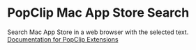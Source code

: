 # PopClip Mac App Store Search
Search Mac App Store in a web browser with the selected text.
[Documentation for PopClip Extensions](https://github.com/pilotmoon/PopClip-Extensions)
